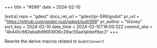 +++
title = "#599"
date = 2024-02-10

[extra]
repo = "gdext"
docs_rel_url = "gdext/pr-599/godot"
pr_url = "https://github.com/godot-rust/gdext/pull/599"
pr_author = "lilizoey"
sort_key = 2024-02-10
date_time = 2024-02-10T16:00:32Z
commit_sha = "4b445c692aba8d9693936c29ac55ae1abbef9ec3"
+++

Rewrite the derive macros related to `GodotConvert`
